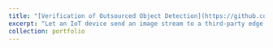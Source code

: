 ```yaml
---
title: "[Verification of Outsourced Object Detection](https://github.com/chart21/Verification-of-Outsourced-Object-Detection)"
excerpt: "Let an IoT device send an image stream to a third-party edge server and receive real-time object detection results. A verifier confirms the correctness of the edge server's responses. <br/><img src='https://github.com/chart21/Verification-of-Outsourced-Object-Detection/blob/master/data/helpers/demo.gif?raw=true'>"
collection: portfolio
---
```


